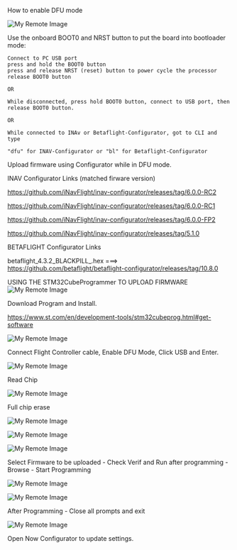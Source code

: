 How to enable DFU mode

![My Remote Image](https://github.com/EonClaw/DIY-Flight-Controller-STM32F411CEU6/blob/main/images/bluepill_button.jpg?dl=0)

Use the onboard BOOT0 and NRST button to put the board into bootloader mode:

    Connect to PC USB port
    press and hold the BOOT0 button
    press and release NRST (reset) button to power cycle the processor
    release BOOT0 button
    
    OR
    
    While disconnected, press hold BOOT0 button, connect to USB port, then release BOOT0 button.
    
    OR
    
    While connected to INAv or Betaflight-Configurator, got to CLI and type 
    
    "dfu" for INAV-Configurator or "bl" for Betaflight-Configurator


Upload firmware using Configurator while in DFU mode.


INAV Configurator Links (matched firware version)

https://github.com/iNavFlight/inav-configurator/releases/tag/6.0.0-RC2 

https://github.com/iNavFlight/inav-configurator/releases/tag/6.0.0-RC1

https://github.com/iNavFlight/inav-configurator/releases/tag/6.0.0-FP2

https://github.com/iNavFlight/inav-configurator/releases/tag/5.1.0


BETAFLIGHT Configurator Links

betaflight_4.3.2_BLACKPILL_.hex ===>  https://github.com/betaflight/betaflight-configurator/releases/tag/10.8.0


USING THE STM32CubeProgrammer TO UPLOAD FIRMWARE
![My Remote Image](https://github.com/EonClaw/DIY-Flight-Controller-STM32F411CEU6/blob/main/images/upload-1.png?dl=0)


Download Program and lnstall.

https://www.st.com/en/development-tools/stm32cubeprog.html#get-software

![My Remote Image](https://github.com/EonClaw/DIY-Flight-Controller-STM32F411CEU6/blob/main/images/upload-2AA-dl.png?dl=0)


Connect Flight Controller cable, Enable DFU Mode, Click USB and Enter.

![My Remote Image](https://github.com/EonClaw/DIY-Flight-Controller-STM32F411CEU6/blob/main/images/upload-3-connectusbA.png?dl=0)

Read Chip

![My Remote Image](https://github.com/EonClaw/DIY-Flight-Controller-STM32F411CEU6/blob/main/images/upload-4A.png?dl=0)

Full chip erase

![My Remote Image](https://github.com/EonClaw/DIY-Flight-Controller-STM32F411CEU6/blob/main/images/upload-5A.png?dl=0)

![My Remote Image](https://github.com/EonClaw/DIY-Flight-Controller-STM32F411CEU6/blob/main/images/upload-6A.png?dl=0)

![My Remote Image](https://github.com/EonClaw/DIY-Flight-Controller-STM32F411CEU6/blob/main/images/upload-7A.png?dl=0)


Select Firmware to be uploaded - Check Verif and Run after programming - Browse - Start Programming

![My Remote Image](https://github.com/EonClaw/DIY-Flight-Controller-STM32F411CEU6/blob/main/images/upload-7B.png?dl=0)

![My Remote Image](https://github.com/EonClaw/DIY-Flight-Controller-STM32F411CEU6/blob/main/images/upload-8A.png?dl=0)

After Programming - Close all prompts and exit

![My Remote Image](https://github.com/EonClaw/DIY-Flight-Controller-STM32F411CEU6/blob/main/images/upload-9A.png?dl=0)

Open Now Configurator to update settings.

